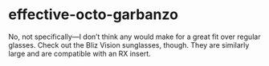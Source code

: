 # effective-octo-garbanzo
No, not specifically—I don’t think any would make for a great fit over regular glasses. Check out the Bliz Vision sunglasses, though. They are similarly large and are compatible with an RX insert.
